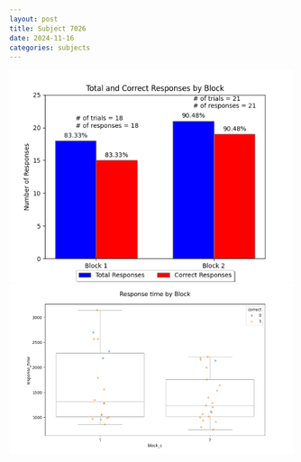```yaml
---
layout: post
title: Subject 7026
date: 2024-11-16
categories: subjects
---
```


![](data/7026/run-4/7026_ATS_responses.png)
![](data/7026/run-4/7026_ATS_rt.png)
